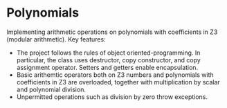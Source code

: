# Polynomials
Implementing arithmetic operations on polynomials with coefficients in Z3 (modular arithmetic).
Key features:
- The project follows the rules of object oriented-programming. In particular, the class uses destructor, copy constructor, and copy assignment operator. Setters and getters enable encapsulation.
- Basic arithemtic operators both on Z3 numbers and polynomials with coefficients in Z3 are overloaded, together with multiplication by scalar and polynomial division.
- Unpermitted operations such as division by zero throw exceptions.
